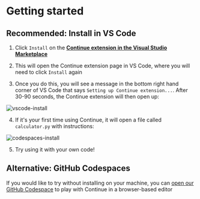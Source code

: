 # Getting started

## Recommended: Install in VS Code

1. Click `Install` on the **[Continue extension in the Visual Studio Marketplace](https://marketplace.visualstudio.com/items?itemName=Continue.continue)**

2. This will open the Continue extension page in VS Code, where you will need to click `Install` again

3. Once you do this, you will see a message in the bottom right hand corner of VS Code that says `Setting up Continue extension...`. After 30-90 seconds, the Continue extension will then open up:

![vscode-install](/img/continue-screenshot.png)

4. If it's your first time using Continue, it will open a file called `calculator.py` with instructions:

![codespaces-install](/img/continue-screenshot2.png)

5. Try using it with your own code!

## Alternative: GitHub Codespaces

If you would like to try without installing on your machine, you can [open our GitHub Codespace](https://codespaces.new/continuedev/continue-codespaces-demo?quickstart=1) to play with Continue in a browser-based editor
